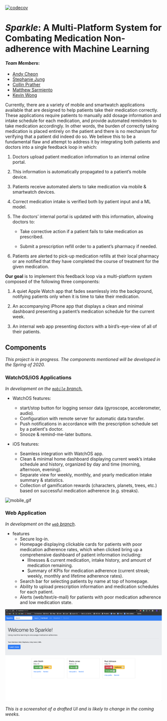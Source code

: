 [![codecov](https://codecov.io/gh/msarmi9/Sparkle/branch/master/graph/badge.svg)](https://codecov.io/gh/msarmi9/Sparkle)

# _Sparkle_: A Multi-Platform System for Combating Medication Non-adherence with Machine Learning


#### _Team Members_:
* [Andy Cheon](https://www.linkedin.com/in/acheon/)
* [Stephanie Jung](https://www.linkedin.com/in/yeojujung/)
* [Collin Prather](https://www.linkedin.com/in/collin-prather/)
* [Matthew Sarmiento](https://www.linkedin.com/in/msarmi9/)
* [Kevin Wong](https://www.linkedin.com/in/kevinbw/)


Currently, there are a variety of mobile and smartwatch applications available that are designed to help patients take their medication correctly. These applications require patients to manually add dosage information and intake schedule for each medication, and provide automated reminders to take medication accordingly. In other words, the burden of correctly taking medication is placed entirely on the patient and there is no mechanism for verifying that a patient did indeed do so. We believe this to be a fundamental flaw and attempt to address it by integrating both patients and doctors into a single feedback loop in which:

1. Doctors upload patient medication information to an internal online portal.

2. This information is automatically propagated to a patient’s mobile device.

3. Patients receive automated alerts to take medication via mobile & smartwatch devices.

4. Correct medication intake is verified both by patient input and a ML model.

5. The doctors’ internal portal is updated with this information, allowing doctors to:
    
    - Take corrective action if a patient fails to take medication as prescribed.
    
    - Submit a prescription refill order to a patient’s pharmacy if needed.

6) Patients are alerted to pick-up medication refills at their local pharmacy or are notified that they have completed the course of treatment for the given medication.

**Our goal** is to implement this feedback loop via a multi-platform system composed of the following three components:

1. A quiet Apple Watch app that fades seamlessly into the background, notifying patients only when it is time to take their medication.

2. An accompanying iPhone app that displays a clean and minimal dashboard presenting a patient’s medication schedule for the current week.

3. An internal web app presenting doctors with a bird’s-eye-view of all of their patients.


## Components

_This project is in progress. The components mentioned will be developed in the Spring of 2020._

### WatchOS/iOS Applications

_In development on the_ [_`mobile` branch._](https://github.com/msarmi9/Sparkle/tree/mobile/mobile)

* WatchOS features:
    - start/stop button for logging sensor data (gyroscope, accelerometer, audio).
    - Configuration with remote server for automatic data transfer.
    - Push notifications in accordance with the prescription schedule set by a patient's doctor.
    - Snooze & remind-me-later buttons.

* iOS features:
    - Seamless integration with WatchOS app.
    - Clean & minimal home dashboard displaying current week’s intake schedule and history, organized by day and time (morning, afternoon, evening).
    - Separate view for weekly, monthly, and yearly medication intake summary & statistics.
    - Collection of gamification rewards (characters, planets, trees, etc.) based on successful medication adherence (e.g. streaks).

![mobile_gif](./images/mobile_apps.gif)

### Web Application

_In development on the_ [_`web` branch_](https://github.com/msarmi9/Sparkle/tree/web).

* features
    - Secure log-in.
    - Homepage displaying clickable cards for patients with poor medication adherence rates, which when clicked bring up a comprehensive dashboard of patient information including:
        * Illnesses & current medication, intake history, and amount of medication remaining.
        * Summary of KPIs for medication adherence (current streak; weekly, monthly and lifetime adherence rates).
    - Search bar for selecting patients by name at top of homepage.
    - Ability to upload prescription information and medication schedules for each patient.
    - Alerts (web/text/e-mail) for patients with poor medication adherence and low medication state.
    

![webapp](./images/web_app.png)

_This is a screenshot of a drafted UI and is likely to change in the coming weeks._
